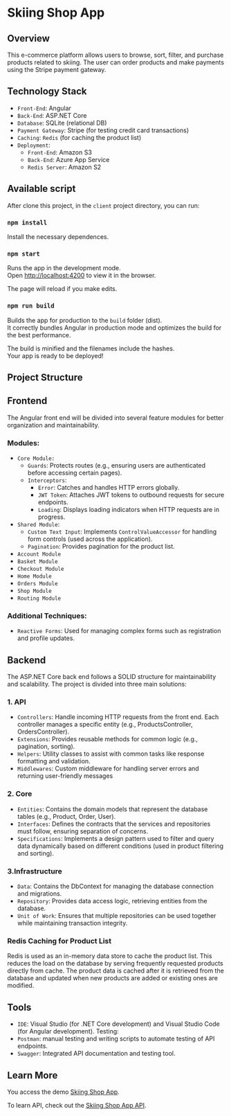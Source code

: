 #  Skiing Shop App

## Overview

This e-commerce platform allows users to browse, sort, filter, and purchase products related to skiing. The user can order products and make payments using the Stripe payment gateway. 

## Technology Stack
- `Front-End`: Angular
- `Back-End`: ASP.NET Core
- `Database`: SQLite (relational DB)
- `Payment Gateway`: Stripe (for testing credit card transactions)
- `Caching`: `Redis` (for caching the product list)
- `Deployment`:
    - `Front-End`: Amazon S3
    - `Back-End`: Azure App Service
    - `Redis Server`: Amazon S2


## Available script

After clone this project, in the `client` project directory, you can run:

### `npm install`

Install the necessary dependences.

### `npm start`

Runs the app in the development mode.\
Open [http://localhost:4200](http://localhost:4200) to view it in the browser.

The page will reload if you make edits.

### `npm run build`

Builds the app for production to the `build` folder (dist).\
It correctly bundles Angular in production mode and optimizes the build for the best performance.

The build is minified and the filenames include the hashes.\
Your app is ready to be deployed!

## Project Structure

## Frontend

The Angular front end will be divided into several feature modules for better organization and maintainability.

 ### Modules:
 - `Core Module:`
    - `Guards`: Protects routes (e.g., ensuring users are authenticated before accessing certain pages).
    - `Interceptors`:
        - `Error`: Catches and handles HTTP errors globally.
        - `JWT Token`: Attaches JWT tokens to outbound requests for secure endpoints.
        - `Loading`: Displays loading indicators when HTTP requests are in progress.
- `Shared Module`:
    - `Custom Text Input`: Implements `ControlValueAccessor` for handling form controls (used across the application).
    - `Pagination`: Provides pagination for the product list.
- `Account Module`
- `Basket Module`
- `Checkout Module`
- `Home Module`
- `Orders Module`
- `Shop Module`
- `Routing Module`

###  Additional Techniques:
- `Reactive Forms`: Used for managing complex forms such as registration and profile updates.

## Backend
The ASP.NET Core back end follows a SOLID structure for maintainability and scalability. The project is divided into three main solutions:

### 1. API
- `Controllers`: Handle incoming HTTP requests from the front end. Each controller manages a specific entity (e.g., ProductsController, OrdersController).
- `Extensions`: Provides reusable methods for common logic (e.g., pagination, sorting).
- `Helpers`: Utility classes to assist with common tasks like response formatting and validation.
- `Middlewares`: Custom middleware for handling server errors and returning user-friendly messages
### 2. Core
- `Entities`: Contains the domain models that represent the database tables (e.g., Product, Order, User).
- `Interfaces`: Defines the contracts that the services and repositories must follow, ensuring separation of concerns.
- `Specifications`: Implements a design pattern used to filter and query data dynamically based on different conditions (used in product filtering and sorting).
### 3.Infrastructure
- `Data`: Contains the DbContext for managing the database connection and migrations.
- `Repository`: Provides data access logic, retrieving entities from the database.
- `Unit of Work`: Ensures that multiple repositories can be used together while maintaining transaction integrity.

### Redis Caching for Product List
Redis is used as an in-memory data store to cache the product list. This reduces the load on the database by serving frequently requested products directly from cache. The product data is cached after it is retrieved from the database and updated when new products are added or existing ones are modified.


## Tools

- `IDE`: Visual Studio (for .NET Core development) and Visual Studio Code (for Angular development).
Testing:
- `Postman`: manual testing and writing scripts to automate testing of API endpoints.
- `Swagger`: Integrated API documentation and testing tool.

## Learn More

You access the demo [Skiing Shop App](http://anhdo-16092024-staging.s3-website-us-east-1.amazonaws.com/).

To learn API, check out the [Skiing Shop App API](https://shoppingrediscacheapi.azurewebsites.net/swagger).













